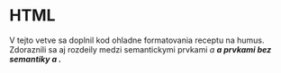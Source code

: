 # HTML 
V tejto vetve sa doplnil kod ohladne formatovania receptu na humus. Zdoraznili sa aj rozdeily medzi semantickymi prvkami <em> a <strong> a prvkami bez semantiky <b> a <i>. 

